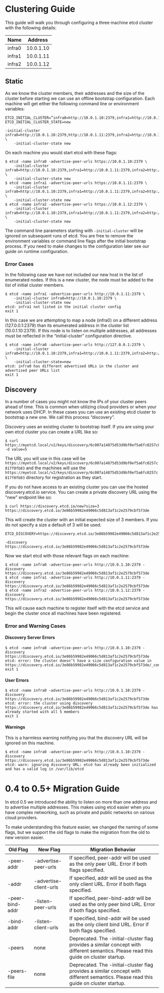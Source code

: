 # Clustering Guide

This guide will walk you through configuring a three machine etcd cluster with
the following details:

|Name	|Address	|
|-------|---------------|
|infra0	|10.0.1.10	|
|infra1	|10.0.1.11	|
|infra2	|10.0.1.12	|

## Static

As we know the cluster members, their addresses and the size of the cluster
before starting we can use an offline bootstrap configuration. Each machine
will get either the following command line or environment variables:

```
ETCD_INITIAL_CLUSTER=”infra0=http://10.0.1.10:2379,infra1=http://10.0.1.11:2379,infra2=http://10.0.1.12:2379”
ETCD_INITIAL_CLUSTER_STATE=new
```

```
-initial-cluster infra0=http://10.0.1.10:2379,http://10.0.1.11:2379,infra2=http://10.0.1.12:2379 \
	-initial-cluster-state new
```

On each machine you would start etcd with these flags:

```
$ etcd -name infra0 -advertise-peer-urls https://10.0.1.10:2379 \
	-initial-cluster infra0=http://10.0.1.10:2379,infra1=http://10.0.1.11:2379,infra2=http://10.0.1.12:2379 \
	-initial-cluster-state new
$ etcd -name infra1 -advertise-peer-urls https://10.0.1.11:2379 \
	-initial-cluster infra0=http://10.0.1.10:2379,infra1=http://10.0.1.11:2379,infra2=http://10.0.1.12:2379 \
	-initial-cluster-state new
$ etcd -name infra2 -advertise-peer-urls https://10.0.1.12:2379 \
	-initial-cluster infra0=http://10.0.1.10:2379,infra1=http://10.0.1.11:2379,infra2=http://10.0.1.12:2379 \
	-initial-cluster-state new
```

The command line parameters starting with `-initial-cluster` will be ignored on
subsequent runs of etcd. You are free to remove the environment variables or
command line flags after the initial bootstrap process. If you need to make
changes to the configuration later see our guide on runtime configuration.

### Error Cases

In the following case we have not included our new host in the list of
enumerated nodes. If this is a new cluster, the node must be added to the list
of initial cluster members.
```
$ etcd -name infra1 -advertise-peer-urls http://10.0.1.11:2379 \
	-initial-cluster infra0=http://10.0.1.10:2379 \
	-initial-cluster-state new
etcd: infra1 not listed in the initial cluster config
exit 1
```

In this case we are attempting to map a node (infra0) on a different address
(127.0.0.1:2379) than its enumerated address in the cluster list
(10.0.1.10:2379). If this node is to listen on multiple addresses, all
addresses must be reflected in the “initial-cluster” configuration directive.

```
$ etcd -name infra0 -advertise-peer-urls http://127.0.0.1:2379 \
	-initial-cluster infra0=http://10.0.1.10:2379,infra1=http://10.0.1.11:2379,infra2=http://10.0.1.12:2379 \
	-initial-cluster-state=new
etcd: infra0 has different advertised URLs in the cluster and advertised peer URLs list
exit 1
```

## Discovery

In a number of cases you might not know the IPs of your cluster peers ahead of
time. This is common when utilizing cloud providers or when your network uses
DHCP. In these cases you can use an existing etcd cluster to bootstrap a new
one. We call this process “discovery”.

Discovery uses an existing cluster to bootstrap itself.  If you are using your
own etcd cluster you can create a URL like so:

```
$ curl https://myetcd.local/v2/keys/discovery/6c007a14875d53d9bf0ef5a6fc0257c817f0fb83/_config/size -d value=5
```

The URL you will use in this case will be
`https://myetcd.local/v2/keys/discovery/6c007a14875d53d9bf0ef5a6fc0257c817f0fb83`
and the machines will use the
`https://myetcd.local/v2/keys/discovery/6c007a14875d53d9bf0ef5a6fc0257c817f0fb83`
directory for registration as they start.

If you do not have access to an existing cluster you can use the hosted
discovery.etcd.io service.  You can create a private discovery URL using the
"new" endpoint like so:

```
$ curl https://discovery.etcd.io/new?size=3
https://discovery.etcd.io/3e86b59982e49066c5d813af1c2e2579cbf573de
```

This will create the cluster with an initial expected size of 3 members. If you
do not specify a size a default of 3 will be used.

```
ETCD_DISCOVERY=https://discovery.etcd.io/3e86b59982e49066c5d813af1c2e2579cbf573de
```

```
-discovery https://discovery.etcd.io/3e86b59982e49066c5d813af1c2e2579cbf573de
```

Now we start etcd with those relevant flags on each machine:

```
$ etcd -name infra0 -advertise-peer-urls http://10.0.1.10:2379 -discovery https://discovery.etcd.io/3e86b59982e49066c5d813af1c2e2579cbf573de
$ etcd -name infra1 -advertise-peer-urls http://10.0.1.11:2379 -discovery https://discovery.etcd.io/3e86b59982e49066c5d813af1c2e2579cbf573de
$ etcd -name infra2 -advertise-peer-urls http://10.0.1.12:2379 -discovery https://discovery.etcd.io/3e86b59982e49066c5d813af1c2e2579cbf573de
```

This will cause each machine to register itself with the etcd service and begin
the cluster once all machines have been registered.

### Error and Warning Cases

#### Discovery Server Errors

```
$ etcd -name infra0 -advertise-peer-urls http://10.0.1.10:2379 -discovery https://discovery.etcd.io/3e86b59982e49066c5d813af1c2e2579cbf573de
etcd: error: the cluster doesn’t have a size configuration value in https://discovery.etcd.io/3e86b59982e49066c5d813af1c2e2579cbf573de/_config
exit 1
```

#### User Errors

```
$ etcd -name infra0 -advertise-peer-urls http://10.0.1.10:2379 -discovery https://discovery.etcd.io/3e86b59982e49066c5d813af1c2e2579cbf573de
etcd: error: the cluster using discovery https://discovery.etcd.io/3e86b59982e49066c5d813af1c2e2579cbf573de has already started with all 5 members
exit 1
```

#### Warnings

This is a harmless warning notifying you that the discovery URL will be
ignored on this machine.

```
$ etcd -name infra0 -advertise-peer-urls http://10.0.1.10:2379 -discovery https://discovery.etcd.io/3e86b59982e49066c5d813af1c2e2579cbf573de
etcd: warn: ignoring discovery URL: etcd has already been initialized and has a valid log in /var/lib/etcd
```

# 0.4 to 0.5+ Migration Guide

In etcd 0.5 we introduced the ability to listen on more than one address and to
advertise multiple addresses. This makes using etcd easier when you have
complex networking, such as private and public networks on various cloud
providers.

To make understanding this feature easier, we changed the naming of some flags,
but we support the old flags to make the migration from the old to new version
easier.

|Old Flag		|New Flag		|Migration Behavior									|
|-----------------------|-----------------------|---------------------------------------------------------------------------------------|
|-peer-addr		|-advertise-peer-urls 	|If specified, peer-addr will be used as the only peer URL. Error if both flags specified.|
|-addr			|-advertise-client-urls	|If specified, addr will be used as the only client URL. Error if both flags specified.|
|-peer-bind-addr	|-listen-peer-urls	|If specified, peer-bind-addr will be used as the only peer bind URL. Error if both flags specified.|
|-bind-addr		|-listen-client-urls	|If specified, bind-addr will be used as the only client bind URL. Error if both flags specified.|
|-peers			|none			|Deprecated. The -initial-cluster flag provides a similar concept with different semantics. Please read this guide on cluster startup.|
|-peers-file		|none			|Deprecated. The -initial-cluster flag provides a similar concept with different semantics. Please read this guide on cluster startup.|
